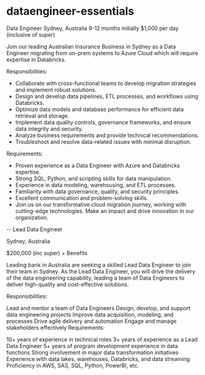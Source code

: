 # dataengineer-essentials


Data Engineer
Sydney, Australia
9-12 months initially
$1,000 per day (inclusive of super)

Join our leading Australian Insurance Business in Sydney as a Data Engineer migrating from on-prem systems to Azure Cloud which will require expertise in Databricks.

Responsibilities:
* Collaborate with cross-functional teams to develop migration strategies and implement robust solutions.
* Design and develop data pipelines, ETL processes, and workflows using Databricks.
* Optimize data models and database performance for efficient data retrieval and storage.
* Implement data quality controls, governance frameworks, and ensure data integrity and security.
* Analyze business requirements and provide technical recommendations.
* Troubleshoot and resolve data-related issues with minimal disruption.

Requirements:
* Proven experience as a Data Engineer with Azure and Databricks expertise.
* Strong SQL, Python, and scripting skills for data manipulation.
* Experience in data modeling, warehousing, and ETL processes.
* Familiarity with data governance, quality, and security principles.
* Excellent communication and problem-solving skills.
* Join us on our transformative cloud migration journey, working with cutting-edge technologies. Make an impact and drive innovation in our organization.



--
Lead Data Engineer

Sydney, Australia

$200,000 (inc super) + Benefits

Leading bank in Australia are seeking a skilled Lead Data Engineer to join their team in Sydney. As the Lead Data Engineer, you will drive the delivery of the data engineering capability, leading a team of Data Engineers to deliver high-quality and cost-effective solutions.


Responsibilities:

Lead and mentor a team of Data Engineers
Design, develop, and support data engineering projects
Improve data acquisition, modeling, and processes
Drive agile delivery and automation
Engage and manage stakeholders effectively
Requirements:

10+ years of experience in technical roles
3+ years of experience as a Lead Data Engineer
5+ years of program development experience in data functions
Strong involvement in major data transformation initiatives
Experience with data lakes, warehouses, Databricks, and data streaming
Proficiency in AWS, SAS, SQL, Python, PowerBI, etc.
